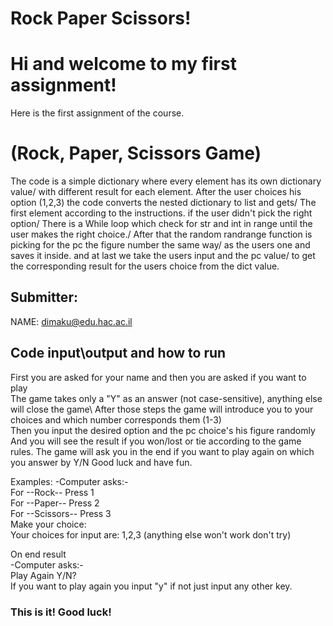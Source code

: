 # Rock Paper Scissors!
# Hi and welcome to my first assignment!
Here is the first assignment of the course.

# (Rock, Paper, Scissors Game)
The code is a simple dictionary where every element has its own dictionary value/
with different result for each element.
After the user choices his option (1,2,3) the code converts the nested dictionary to list and gets/
The first element according to the instructions. if the user didn't pick the right option/
There is a While loop which check for str and int in range until the user makes the right choice./
After that the random randrange function is picking for the pc the figure number the same way/
as the users one and saves it inside. and at last we take the users input and the pc value/
to get the corresponding result for the users choice from the dict value.

## Submitter:
NAME: dimaku@edu.hac.ac.il

## Code input\output and how to run
First you are asked for your name and then you are asked if you want to play\
The game takes only a "Y" as an answer (not case-sensitive), anything else will close the game\ 
After those steps the game will introduce you to your choices and which number corresponds them (1-3)\
Then you input the desired option and the pc choice's his figure randomly\
And you will see the result if you won/lost or tie according to the game rules.
The game will ask you in the end if you want to play again on which you answer by Y/N
Good luck and have fun.

Examples: 
-Computer asks:-\
For --Rock-- Press 1\
For --Paper-- Press 2\
For --Scissors-- Press 3\
Make your choice:\
Your choices for input are: 1,2,3 (anything else won't work don't try)

On end result\
-Computer asks:-\
Play Again Y/N?\
If you want to play again you input "y" if not just input any other key.


### This is it! Good luck!
